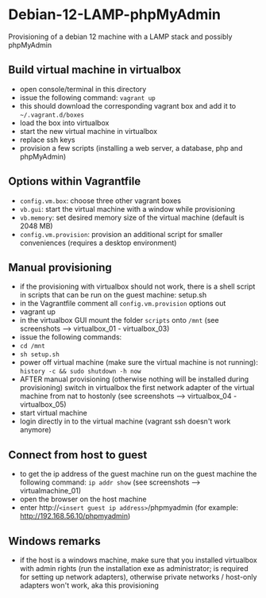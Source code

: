 # Debian-12-LAMP-phpMyAdmin

Provisioning of a debian 12 machine with a LAMP stack and possibly phpMyAdmin

## Build virtual machine in virtualbox

- open console/terminal in this directory
- issue the following command: `vagrant up`
- this should download the corresponding vagrant box and add it to `~/.vagrant.d/boxes`
- load the box into virtualbox
- start the new virtual machine in virtualbox
- replace ssh keys
- provision a few scripts (installing a web server, a database, php and phpMyAdmin)

## Options within Vagrantfile

- `config.vm.box`: choose three other vagrant boxes
- `vb.gui`: start the virtual machine with a window while provisioning
- `vb.memory`: set desired memory size of the virtual machine (default is 2048 MB)
- `config.vm.provision`: provision an additional script for smaller conveniences (requires a desktop environment)

## Manual provisioning

- if the provisioning with virtualbox should not work, there is a shell script in scripts that can be run on the guest machine: setup.sh
- in the Vagrantfile comment all `config.vm.provision` options out
- vagrant up
- in the virtualbox GUI mount the folder `scripts` onto `/mnt` (see screenshots --> virtualbox_01 - virtualbox_03)
- issue the following commands:
- `cd /mnt`
- `sh setup.sh`
- power off virtual machine (make sure the virtual machine is not running): `history -c && sudo shutdown -h now`
- AFTER manual provisioning (otherwise nothing will be installed during provisioning) switch in virtualbox the first network adapter of the virtual machine from nat to hostonly (see screenshots --> virtualbox_04 - virtualbox_05)
- start virtual machine
- login directly in to the virtual machine (vagrant ssh doesn't work anymore)

## Connect from host to guest
- to get the ip address of the guest machine run on the guest machine the following command: `ip addr show` (see screenshots --> virtualmachine_01)
- open the browser on the host machine
- enter http://`<insert guest ip address>`/phpmyadmin (for example: http://192.168.56.10/phpmyadmin)

## Windows remarks

- if the host is a windows machine, make sure that you installed virtualbox with admin rights (run the installation exe as administrator; is required for setting up network adapters), otherwise private networks / host-only adapters won't work, aka this provisioning

